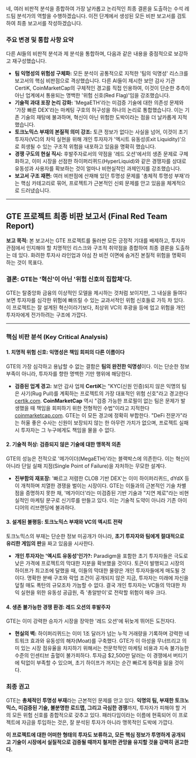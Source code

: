네, 여러 비판적 분석을 종합하여 가장 날카롭고 논리적인 최종 결론을 도출하는 수석 레드팀 분석가의 역할을 수행하겠습니다. 이전 단계에서 생성된 모든 비판 보고서를 검토하여 최종 보고서를 작성하겠습니다.

### 주요 변경 및 통합 사항 요약

다른 AI들의 비판적 분석과 제 분석을 통합하며, 다음과 같은 내용을 중점적으로 보강하고 재구성했습니다.

*   **팀 익명성의 위험성 구체화:** 모든 분석이 공통적으로 지적한 '팀의 익명성' 리스크를 보고서의 핵심 비판점으로 격상했습니다. 다른 AI들이 제시한 보안 감사 기관 CertiK, CoinMarketCap의 구체적인 경고를 직접 인용하여, 이것이 단순한 추측이 아닌 업계에서 통용되는 명백한 '위험 신호(Red Flag)'임을 강조했습니다.
*   **기술적 과대 포장 논리 강화:** 'MegaETH'라는 미검증 기술에 대한 의존성 문제와 '가장 빠른 DEX'라는 마케팅 구호의 허구성을 하나의 논리로 통합했습니다. 이는 기존 기술의 재탕에 불과하며, 혁신이 아닌 위험한 도박이라는 점을 더 날카롭게 지적했습니다.
*   **토크노믹스 부재의 본질적 의미 강조:** 토큰 정보가 없다는 사실을 넘어, 이것이 초기 투자자(VC)의 차익 실현을 위해 개인 투자자가 '엑시트 유동성(Exit Liquidity)'으로 희생될 수 있는 구조적 위험을 내포하고 있음을 명확히 했습니다.
*   **경쟁 구도의 현실 직시:** 후발주자로서의 약점을 '레드 오션'에서의 생존 문제로 구체화하고, 이미 시장을 선점한 하이퍼리퀴드(HyperLiquid)와 같은 경쟁자를 상대로 유동성과 사용자를 확보하는 것이 얼마나 비현실적인 과제인지를 강조했습니다.
*   **보고서 구조 재편:** 여러 비판점에 산재해 있던 투명성 문제를 '총체적 투명성 부재'라는 핵심 카테고리로 묶어, 프로젝트가 근본적인 신뢰 문제를 안고 있음을 체계적으로 드러냈습니다.

---

## **GTE 프로젝트 최종 비판 보고서 (Final Red Team Report)**

**보고 목적:** 본 보고서는 GTE 프로젝트를 둘러싼 모든 긍정적 기대를 배제하고, 투자자 관점에서 인지해야 할 치명적인 리스크와 구조적 취약점을 종합하여 최종 결론을 도출하는 데 있다. 화려한 투자사 라인업과 야심 찬 비전 이면에 숨겨진 본질적 위험을 명확히 하는 것이 목표다.

### **결론: GTE는 '혁신'이 아닌 '위험 신호의 집합체'다.**

GTE는 탈중앙화 금융의 이상적인 모델을 제시하는 것처럼 보이지만, 그 내실을 들여다보면 투자자를 심각한 위험에 빠뜨릴 수 있는 교과서적인 위험 신호들로 가득 차 있다. 이 프로젝트는 잘 설계된 혁신이라기보다, 최상위 VC의 후광을 등에 업고 위험을 개인 투자자에게 전가하려는 구조에 가깝다.

---

### **핵심 비판 분석 (Key Critical Analysis)**

#### **1. 치명적 위험 신호: 익명성은 책임 회피의 다른 이름이다**

GTE의 가장 심각하고 용납할 수 없는 결함은 **팀의 완전한 익명성**이다. 이는 단순한 정보 부족이 아니라, 투자자를 향한 명백한 기만 행위에 해당한다.

*   **검증된 업계 경고:** 보안 감사 업체 **CertiK**는 "KYC(신원 인증)되지 않은 익명의 팀은 사기(Rug Pull)를 계획하는 프로젝트의 가장 대표적인 위험 신호"라고 경고한다 [certik.com](https://www.certik.com/resources/blog/4ejWP3o4MJhW0o5AMtlRXo-5-definitive-red-flags-in-crypto-investment). **CoinMarketCap** 역시 "검증 가능한 프로필이 없는 팀은 문제가 발생했을 때 책임을 회피하기 위한 전형적인 수법"이라고 지적한다 [coinmarketcap.com](https://coinmarketcap.com/academy/article/210247d1-3891-4d2b-a796-bf713c41ab83). GTE는 이 모든 경고에 정확히 부합한다. "DeFi 전문가"라는 허울 좋은 수사는 신원이 보장되지 않는 한 아무런 가치가 없으며, 프로젝트 실패 시 투자자는 그 누구에게도 책임을 물을 수 없다.

#### **2. 기술적 허상: 검증되지 않은 기술에 대한 맹목적 의존**

GTE의 성능은 전적으로 '메가이더(MegaETH)'라는 블랙박스에 의존한다. 이는 혁신이 아니라 단일 실패 지점(Single Point of Failure)을 자처하는 무모한 설계다.

*   **진부함의 재포장:** '빠르고 저렴한 CLOB 기반 DEX'는 이미 하이퍼리퀴드, dYdX 등이 개척하며 치열한 경쟁을 벌이는 시장이다. GTE는 이들과의 근본적인 기술 차별점을 증명하지 못한 채, '메가이더'라는 미검증된 기반 기술과 "지연 제로"라는 비현실적인 마케팅 문구로 신기루를 만들고 있다. 이는 기술적 도약이 아니라 기존 아이디어의 리브랜딩에 불과하다.

#### **3. 설계된 불평등: 토크노믹스 부재와 VC의 엑시트 전략**

토크노믹스의 부재는 단순한 정보 미공개가 아니라, **초기 투자자와 팀에게 절대적으로 유리한 게임의 판**을 짜고 있음을 시사한다.

*   **개인 투자자는 '엑시트 유동성'인가?:** Paradigm을 포함한 초기 투자자들은 극도로 낮은 가격에 프로젝트의 막대한 지분을 확보했을 것이다. 토큰이 발행되고 시장의 하이프가 최고조에 달했을 때, 이들의 막대한 물량은 개인 투자자들에게 매도될 것이다. 명확한 분배 구조와 락업 조건이 공개되지 않은 지금, 투자자는 미래에 자신을 덮칠 매도 폭탄의 규모조차 가늠할 수 없다. 결국 개인 투자자는 VC들의 막대한 차익 실현을 위한 유동성 공급원, 즉 '총알받이'로 전락할 위험이 매우 크다.

#### **4. 생존 불가능한 경쟁 환경: 레드 오션의 후발주자**

GTE는 이미 강력한 승자가 시장을 장악한 '레드 오션'에 뒤늦게 뛰어든 도전자다.

*   **현실의 벽:** 하이퍼리퀴드는 이미 1조 달러가 넘는 누적 거래량을 기록하며 강력한 네트워크 효과와 유동성의 해자(Moat)를 구축했다. GTE가 이 아성을 무너뜨리고 의미 있는 시장 점유율을 차지하기 위해서는 천문학적인 마케팅 비용과 지속 불가능한 수준의 인센티브 출혈이 불가피하다. 투자금 $2,500만 달러는 이 경쟁에서 버티기에 턱없이 부족할 수 있으며, 초기 하이프가 꺼지는 순간 빠르게 동력을 잃을 것이다.

### **최종 권고**

GTE는 **총체적인 투명성 부재**라는 근본적인 문제를 안고 있다. **익명의 팀, 부재한 토크노믹스, 미검증된 기술, 불분명한 로드맵, 그리고 극심한 경쟁**까지, 투자자가 피해야 할 거의 모든 위험 신호를 종합적으로 갖추고 있다. 패러다임이라는 이름에 현혹되어 이 프로젝트에 자금을 투입하는 것은, 잘 분석된 투자가 아니라 맹목적인 도박에 가깝다.

**이 프로젝트에 대한 어떠한 형태의 투자도 보류하고, 모든 핵심 정보가 투명하게 공개되고 기술이 시장에서 실질적으로 검증될 때까지 철저한 관망을 유지할 것을 강력히 권고한다.**